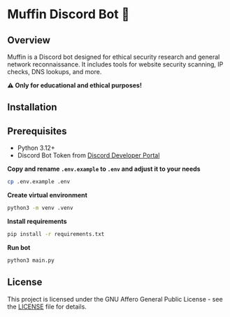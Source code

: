 # Muffin Discord Bot 🧁

## Overview

Muffin is a Discord bot designed for ethical security research and general network reconnaissance. It includes tools for website security scanning, IP checks, DNS lookups, and more.

**⚠️ Only for educational and ethical purposes!**

## Installation

## Prerequisites
- Python 3.12+
- Discord Bot Token from [Discord Developer Portal](https://discord.com/developers/applications)

**Copy and rename `.env.example` to `.env` and adjust it to your needs**
```bash
cp .env.example .env
```

**Create virtual environment**
```bash
python3 -m venv .venv
```

**Install requirements**
```bash
pip install -r requirements.txt
```

**Run bot**
```bash
python3 main.py
```

## License
This project is licensed under the GNU Affero General Public License - see the [LICENSE](LICENSE) file for details.
